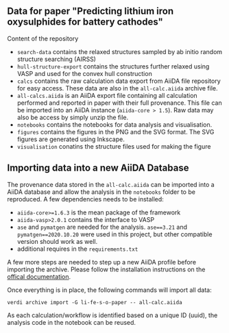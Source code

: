 ## Data for paper "Predicting lithium iron oxysulphides for battery cathodes"

Content of the repository

- `search-data` contains the relaxed structures sampled by ab initio random structure searching (AIRSS)
- `hull-structure-export` contains the structures further relaxed using VASP and used for the convex hull construction 
- `calcs` contains the raw calculation data export from AiiDA file repository for easy access. These data are also in the `all-calc.aiida` archive file.
- `all-calcs.aiida` is an AiiDA export file containing all calculation performed and reported in paper with their full provenance. This file can be imported into an AiiDA instance (`aiida-core > 1.5`). Raw data may also be access by simply unzip the file.
- `notebooks` contains the notebooks for data analysis and visualisation.
- `figures` contains the figures in the PNG and the SVG format. The SVG figures are generated using Inkscape.
- `visualisation` conatins the structure files used for making the figure


## Importing data into a new AiiDA Database

The provenance data stored in the `all-calc.aiida` can be imported into a AiiDA database and allow the analysis in the `notebooks` folder to be reproduced.
A few dependencies needs to be installed:

- `aiida-core>=1.6.3` is the mean package of the framework
- `aiida-vasp>2.0.1` contains the interface to VASP
- `ase` and `pymatgen` are needed for the analysis. `ase==3.21` and `pymatgen==2020.10.20` were used in this project, but other compatible version should work as well.
- additional requires in the `requirements.txt`

A few more steps are needed to step up a new AiiDA profile before importing the archive. Please follow the installation instructions on the [offical documentation](https://aiida.readthedocs.io/).

Once everything is in place, the following commands will import all data:

```base
verdi archive import -G li-fe-s-o-paper -- all-calc.aiida
```

As each calculation/workflow is identified based on a unique ID (uuid), the analysis code in the notebook can be reused. 
